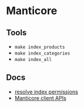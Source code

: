 # Manticore

## Tools

- `make index_products`
- `make index_categories`
- `make index_all`

## Docs

- [resolve index permissions](https://gitmemory.com/issue/manticoresoftware/manticoresearch/475/770448380)
- [Manticore client APIs](https://github.com/manticoresoftware/manticoresearch-javascript/tree/master/docs)
